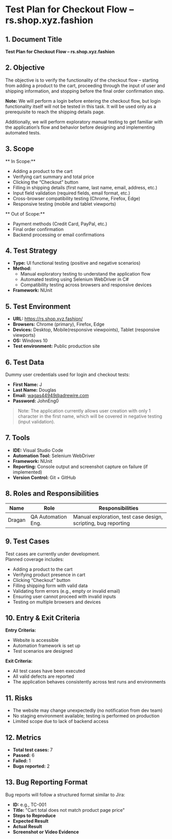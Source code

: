 # Test Plan for Checkout Flow – rs.shop.xyz.fashion

## 1. Document Title
**Test Plan for Checkout Flow – rs.shop.xyz.fashion**

## 2. Objective
The objective is to verify the functionality of the checkout flow – starting from adding a product to the cart, proceeding through the input of user and shipping information, and stopping before the final order confirmation step.

**Note:** We will perform a login before entering the checkout flow, but login functionality itself will not be tested in this task. It will be used only as a prerequisite to reach the shipping details page.

Additionally, we will perform exploratory manual testing to get familiar with the application’s flow and behavior before designing and implementing automated tests.

## 3. Scope

** In Scope:**
- Adding a product to the cart
- Verifying cart summary and total price
- Clicking the “Checkout” button
- Filling in shipping details (first name, last name, email, address, etc.)
- Input field validation (required fields, email format, etc.)
- Cross-browser compatibility testing (Chrome, Firefox, Edge)
- Responsive testing (mobile and tablet viewports)

** Out of Scope:**
- Payment methods (Credit Card, PayPal, etc.)
- Final order confirmation
- Backend processing or email confirmations

## 4. Test Strategy

- **Type:** UI functional testing (positive and negative scenarios)
- **Method:**
  - Manual exploratory testing to understand the application flow
  - Automated testing using Selenium WebDriver in C#
  - Compatibility testing across browsers and responsive devices
- **Framework:** NUnit

## 5. Test Environment

- **URL:** https://rs.shop.xyz.fashion/
- **Browsers:** Chrome (primary), Firefox, Edge
- **Devices:** Desktop, Mobile(responsive viewpoints), Tablet (responsive viewports)
- **OS:** Windows 10
- **Test environment:** Public production site

## 6. Test Data

Dummy user credentials used for login and checkout tests:

- **First Name:** J  
- **Last Name:** Douglas  
- **Email:** wagas44949@adrewire.com
- **Password:** JohnEng0  

> Note: The application currently allows user creation with only 1 character in the first name, which will be covered in negative testing (input validation).

## 7. Tools

- **IDE:** Visual Studio Code
- **Automation Tool:** Selenium WebDriver
- **Framework:** NUnit
- **Reporting:** Console output and screenshot capture on failure (if implemented)
- **Version Control:** Git + GitHub

## 8. Roles and Responsibilities

| Name   | Role                | Responsibilities                                      |
|--------|---------------------|--------------------------------------------------------|
| Dragan | QA Automation Eng.  | Manual exploration, test case design, scripting, bug reporting |

## 9. Test Cases

Test cases are currently under development.  
Planned coverage includes:

- Adding a product to the cart
- Verifying product presence in cart
- Clicking “Checkout” button
- Filling shipping form with valid data
- Validating form errors (e.g., empty or invalid email)
- Ensuring user cannot proceed with invalid inputs
- Testing on multiple browsers and devices

## 10. Entry & Exit Criteria

**Entry Criteria:**
- Website is accessible
- Automation framework is set up
- Test scenarios are designed

**Exit Criteria:**
- All test cases have been executed
- All valid defects are reported
- The application behaves consistently across test runs and environments

## 11. Risks

- The website may change unexpectedly (no notification from dev team)
- No staging environment available; testing is performed on production
- Limited scope due to lack of backend access

## 12. Metrics

- **Total test cases:** 7  
- **Passed:** 6  
- **Failed:** 1  
- **Bugs reported:** 2

## 13. Bug Reporting Format

Bug reports will follow a structured format similar to Jira:

- **ID:** e.g., TC-001  
- **Title:** "Cart total does not match product page price"  
- **Steps to Reproduce**  
- **Expected Result**  
- **Actual Result**  
- **Screenshot or Video Evidence**
